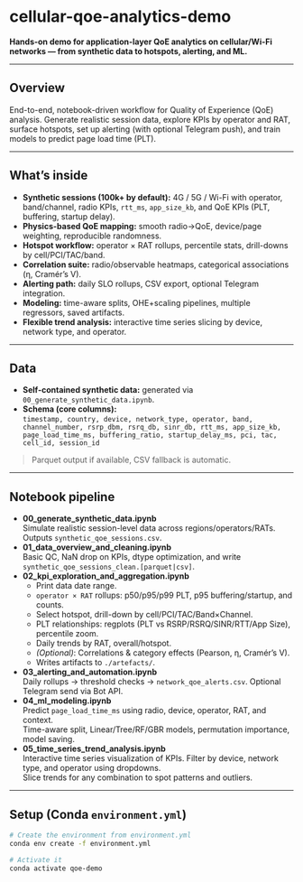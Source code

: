# cellular-qoe-analytics-demo

**Hands-on demo for application-layer QoE analytics on cellular/Wi-Fi networks — from synthetic data to hotspots, alerting, and ML.**

---

## Overview

End-to-end, notebook-driven workflow for Quality of Experience (QoE) analysis. Generate realistic session data, explore KPIs by operator and RAT, surface hotspots, set up alerting (with optional Telegram push), and train models to predict page load time (PLT).

---

## What’s inside

- **Synthetic sessions (100k+ by default):** 4G / 5G / Wi-Fi with operator, band/channel, radio KPIs, `rtt_ms`, `app_size_kb`, and QoE KPIs (PLT, buffering, startup delay).
- **Physics-based QoE mapping:** smooth radio→QoE, device/page weighting, reproducible randomness.
- **Hotspot workflow:** operator × RAT rollups, percentile stats, drill-downs by cell/PCI/TAC/band.
- **Correlation suite:** radio/observable heatmaps, categorical associations (η, Cramér’s V).
- **Alerting path:** daily SLO rollups, CSV export, optional Telegram integration.
- **Modeling:** time-aware splits, OHE+scaling pipelines, multiple regressors, saved artifacts.
- **Flexible trend analysis:** interactive time series slicing by device, network type, and operator.

---

## Data

- **Self-contained synthetic data:** generated via `00_generate_synthetic_data.ipynb`.
- **Schema (core columns):**  
  `timestamp, country, device, network_type, operator, band, channel_number, rsrp_dbm, rsrq_db, sinr_db, rtt_ms, app_size_kb, page_load_time_ms, buffering_ratio, startup_delay_ms, pci, tac, cell_id, session_id`

> Parquet output if available, CSV fallback is automatic.

---

## Notebook pipeline

- **00_generate_synthetic_data.ipynb**  
  Simulate realistic session-level data across regions/operators/RATs. Outputs `synthetic_qoe_sessions.csv`.
- **01_data_overview_and_cleaning.ipynb**  
  Basic QC, NaN drop on KPIs, dtype optimization, and write `synthetic_qoe_sessions_clean.[parquet|csv]`.
- **02_kpi_exploration_and_aggregation.ipynb**  
  - Print data date range.  
  - `operator × RAT` rollups: p50/p95/p99 PLT, p95 buffering/startup, and counts.  
  - Select hotspot, drill-down by cell/PCI/TAC/Band×Channel.  
  - PLT relationships: regplots (PLT vs RSRP/RSRQ/SINR/RTT/App Size), percentile zoom.  
  - Daily trends by RAT, overall/hotspot.  
  - *(Optional)*: Correlations & category effects (Pearson, η, Cramér’s V).  
  - Writes artifacts to `./artefacts/`.
- **03_alerting_and_automation.ipynb**  
  Daily rollups → threshold checks → `network_qoe_alerts.csv`. Optional Telegram send via Bot API.
- **04_ml_modeling.ipynb**  
  Predict `page_load_time_ms` using radio, device, operator, RAT, and context.  
  Time-aware split, Linear/Tree/RF/GBR models, permutation importance, model saving.
- **05_time_series_trend_analysis.ipynb**  
  Interactive time series visualization of KPIs. Filter by device, network type, and operator using dropdowns.  
  Slice trends for any combination to spot patterns and outliers.

---

## Setup (Conda `environment.yml`)

```bash
# Create the environment from environment.yml
conda env create -f environment.yml

# Activate it
conda activate qoe-demo
